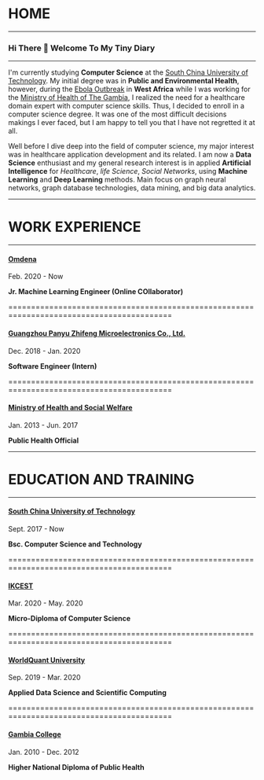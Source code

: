 # HOME
---
### Hi There 👋 Welcome To My Tiny Diary
---

I'm currently studying **Computer Science** at the [South China University of Technology](https://www.scut.edu.cn/en/). 
My initial degree was in **Public and Environmental Health**, however, during the [Ebola Outbreak](https://www.cdc.gov/vhf/ebola/history/2014-2016-outbreak/index.html) in **West Africa** while I was working for the [Ministry of Health of The Gambia](http://www.moh.gov.gm/), I realized the need for a healthcare domain expert with computer science skills. Thus, I decided to enroll in a computer science degree. It was one of the most difficult decisions makings I ever faced, but I am happy to tell you that I have not regretted it at all.

Well before I dive deep into the field of computer science, my major interest was in healthcare application development and its related. I am now a **Data Science** enthusiast and my general research interest is in applied **Artificial Intelligence** for *Healthcare*, *life Science*, *Social Networks*, using **Machine Learning** and **Deep Learning** methods. Main focus on graph neural networks, graph database technologies, data mining, and big data analytics. 

---
# WORK EXPERIENCE
---
#### [Omdena](https://omdena.com)
Feb. 2020 - Now

**Jr. Machine Learning Engineer (Online COllaborator)**

==========================================================================================

#### [Guangzhou Panyu Zhifeng Microelectronics Co., Ltd.](https://trio-engineering.com/) 
Dec. 2018 - Jan. 2020

**Software Engineer (Intern)**

==========================================================================================
#### [Ministry of Health and Social Welfare](http://moh.gov.gm)
Jan. 2013 - Jun. 2017

**Public Health Official**


---
# EDUCATION AND TRAINING
---
#### [South China University of Technology](http://scut.edu.cn/sie_en) 
Sept. 2017 - Now

**Bsc. Computer Science and Technology**

==========================================================================================

#### [IKCEST](http://engedu.ikcest.org/unesco/visual/micromasters/5)
Mar. 2020 - May. 2020

**Micro-Diploma of Computer Science**

==========================================================================================

#### [WorldQuant University](https://wqu.org)
Sep. 2019 - Mar. 2020

**Applied Data Science and Scientific Computing**

==========================================================================================

#### [Gambia College](https://gambiacollege.edu.gm)
Jan. 2010 - Dec. 2012

**Higher National Diploma of Public Health**